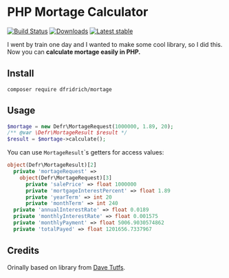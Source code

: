 # PHP Mortage Calculator


[![Build Status](https://img.shields.io/travis/dfridrich/mortage.svg?style=flat-square)](https://travis-ci.org/dfridrich/mortage)
[![Downloads](https://img.shields.io/packagist/dt/dfridrich/mortage.svg?style=flat-square)](https://packagist.org/packages/dfridrich/mortage)
[![Latest stable](https://img.shields.io/packagist/v/dfridrich/mortage.svg?style=flat-square)](https://packagist.org/packages/dfridrich/mortage)

I went by train one day and I wanted to make some cool library, so I did this. Now you can **calculate mortage easily in PHP.**

## Install

`composer require dfridrich/mortage`

## Usage

```php
$mortage = new Defr\MortageRequest(1000000, 1.89, 20);
/** @var \Defr\MortageResult $result */
$result = $mortage->calculate();
```

You can use `MortageResult`\`s getters for access values:

```php
object(Defr\MortageResult)[2]
  private 'mortageRequest' =>
    object(Defr\MortageRequest)[3]
      private 'salePrice' => float 1000000
      private 'mortgageInterestPercent' => float 1.89
      private 'yearTerm' => int 20
      private 'monthTerm' => int 240
  private 'annualInterestRate' => float 0.0189
  private 'monthlyInterestRate' => float 0.001575
  private 'monthlyPayment' => float 5006.9030574862
  private 'totalPayed' => float 1201656.7337967
```

## Credits

Orinally based on library from [Dave Tutfs](http://www.davetufts.com/).